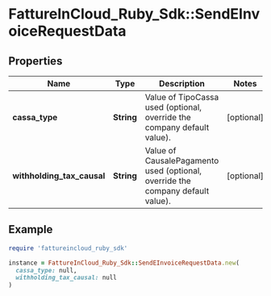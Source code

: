 # FattureInCloud_Ruby_Sdk::SendEInvoiceRequestData

## Properties

| Name | Type | Description | Notes |
| ---- | ---- | ----------- | ----- |
| **cassa_type** | **String** | Value of TipoCassa used (optional, override the company default value). | [optional] |
| **withholding_tax_causal** | **String** | Value of CausalePagamento used (optional, override the company default value). | [optional] |

## Example

```ruby
require 'fattureincloud_ruby_sdk'

instance = FattureInCloud_Ruby_Sdk::SendEInvoiceRequestData.new(
  cassa_type: null,
  withholding_tax_causal: null
)
```


